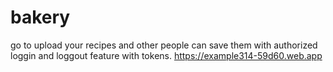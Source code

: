 # bakery
go to upload your recipes and other people can save them with authorized loggin and loggout feature with tokens.
https://example314-59d60.web.app

